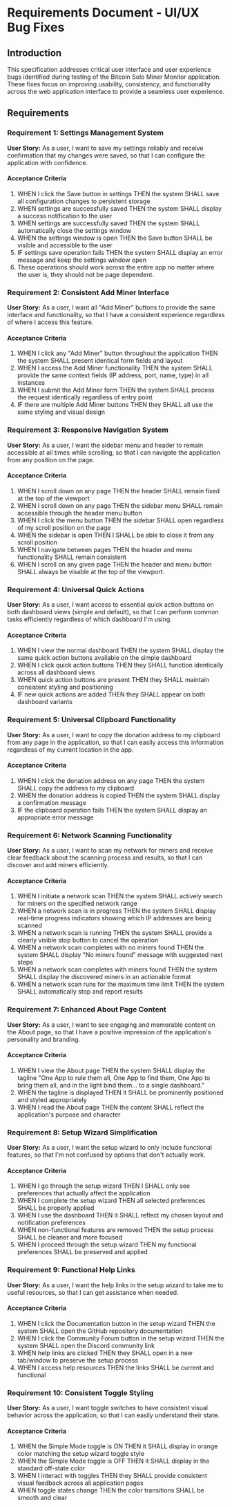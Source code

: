 # Requirements Document - UI/UX Bug Fixes

## Introduction

This specification addresses critical user interface and user experience bugs identified during testing of the Bitcoin Solo Miner Monitor application. These fixes focus on improving usability, consistency, and functionality across the web application interface to provide a seamless user experience.

## Requirements

### Requirement 1: Settings Management System

**User Story:** As a user, I want to save my settings reliably and receive confirmation that my changes were saved, so that I can configure the application with confidence.

#### Acceptance Criteria

1. WHEN I click the Save button in settings THEN the system SHALL save all configuration changes to persistent storage
2. WHEN settings are successfully saved THEN the system SHALL display a success notification to the user
3. WHEN settings are successfully saved THEN the system SHALL automatically close the settings window
4. WHEN the settings window is open THEN the Save button SHALL be visible and accessible to the user
5. IF settings save operation fails THEN the system SHALL display an error message and keep the settings window open
6. These operations should work across the entire app no matter where the user is, they should not be page dependent.

### Requirement 2: Consistent Add Miner Interface

**User Story:** As a user, I want all "Add Miner" buttons to provide the same interface and functionality, so that I have a consistent experience regardless of where I access this feature.

#### Acceptance Criteria

1. WHEN I click any "Add Miner" button throughout the application THEN the system SHALL present identical form fields and layout
2. WHEN I access the Add Miner functionality THEN the system SHALL provide the same context fields (IP address, port, name, type) in all instances
3. WHEN I submit the Add Miner form THEN the system SHALL process the request identically regardless of entry point
4. IF there are multiple Add Miner buttons THEN they SHALL all use the same styling and visual design

### Requirement 3: Responsive Navigation System

**User Story:** As a user, I want the sidebar menu and header to remain accessible at all times while scrolling, so that I can navigate the application from any position on the page.

#### Acceptance Criteria

1. WHEN I scroll down on any page THEN the header SHALL remain fixed at the top of the viewport
2. WHEN I scroll down on any page THEN the sidebar menu SHALL remain accessible through the header menu button
3. WHEN I click the menu button THEN the sidebar SHALL open regardless of my scroll position on the page
4. WHEN the sidebar is open THEN I SHALL be able to close it from any scroll position
5. WHEN I navigate between pages THEN the header and menu functionality SHALL remain consistent
6. WHEN I scroll on any given page THEN the header and menu button SHALL always be visable at the top of the viewport.

### Requirement 4: Universal Quick Actions

**User Story:** As a user, I want access to essential quick action buttons on both dashboard views (simple and default), so that I can perform common tasks efficiently regardless of which dashboard I'm using.

#### Acceptance Criteria

1. WHEN I view the normal dashboard THEN the system SHALL display the same quick action buttons available on the simple dashboard
2. WHEN I click quick action buttons THEN they SHALL function identically across all dashboard views
3. WHEN quick action buttons are present THEN they SHALL maintain consistent styling and positioning
4. IF new quick actions are added THEN they SHALL appear on both dashboard variants

### Requirement 5: Universal Clipboard Functionality

**User Story:** As a user, I want to copy the donation address to my clipboard from any page in the application, so that I can easily access this information regardless of my current location in the app.

#### Acceptance Criteria

1. WHEN I click the donation address on any page THEN the system SHALL copy the address to my clipboard
2. WHEN the donation address is copied THEN the system SHALL display a confirmation message
3. IF the clipboard operation fails THEN the system SHALL display an appropriate error message

### Requirement 6: Network Scanning Functionality

**User Story:** As a user, I want to scan my network for miners and receive clear feedback about the scanning process and results, so that I can discover and add miners efficiently.

#### Acceptance Criteria

1. WHEN I initiate a network scan THEN the system SHALL actively search for miners on the specified network range
2. WHEN a network scan is in progress THEN the system SHALL display real-time progress indicators showing which IP addresses are being scanned
3. WHEN a network scan is running THEN the system SHALL provide a clearly visible stop button to cancel the operation
4. WHEN a network scan completes with no miners found THEN the system SHALL display "No miners found" message with suggested next steps
5. WHEN a network scan completes with miners found THEN the system SHALL display the discovered miners in an actionable format
6. WHEN a network scan runs for the maximum time limit THEN the system SHALL automatically stop and report results

### Requirement 7: Enhanced About Page Content

**User Story:** As a user, I want to see engaging and memorable content on the About page, so that I have a positive impression of the application's personality and branding.

#### Acceptance Criteria

1. WHEN I view the About page THEN the system SHALL display the tagline "One App to rule them all, One App to find them, One App to bring them all, and in the light bind them... to a single dashboard."
2. WHEN the tagline is displayed THEN it SHALL be prominently positioned and styled appropriately
3. WHEN I read the About page THEN the content SHALL reflect the application's purpose and character

### Requirement 8: Setup Wizard Simplification

**User Story:** As a user, I want the setup wizard to only include functional features, so that I'm not confused by options that don't actually work.

#### Acceptance Criteria

1. WHEN I go through the setup wizard THEN I SHALL only see preferences that actually affect the application
2. WHEN I complete the setup wizard THEN all selected preferences SHALL be properly applied
3. WHEN I use the dashboard THEN it SHALL reflect my chosen layout and notification preferences
4. WHEN non-functional features are removed THEN the setup process SHALL be cleaner and more focused
5. WHEN I proceed through the setup wizard THEN my functional preferences SHALL be preserved and applied

### Requirement 9: Functional Help Links

**User Story:** As a user, I want the help links in the setup wizard to take me to useful resources, so that I can get assistance when needed.

#### Acceptance Criteria

1. WHEN I click the Documentation button in the setup wizard THEN the system SHALL open the GitHub repository documentation
2. WHEN I click the Community Forum button in the setup wizard THEN the system SHALL open the Discord community link
3. WHEN help links are clicked THEN they SHALL open in a new tab/window to preserve the setup process
4. WHEN I access help resources THEN the links SHALL be current and functional

### Requirement 10: Consistent Toggle Styling

**User Story:** As a user, I want toggle switches to have consistent visual behavior across the application, so that I can easily understand their state.

#### Acceptance Criteria

1. WHEN the Simple Mode toggle is ON THEN it SHALL display in orange color matching the setup wizard toggle style
2. WHEN the Simple Mode toggle is OFF THEN it SHALL display in the standard off-state color
3. WHEN I interact with toggles THEN they SHALL provide consistent visual feedback across all application pages
4. WHEN toggle states change THEN the color transitions SHALL be smooth and clear

